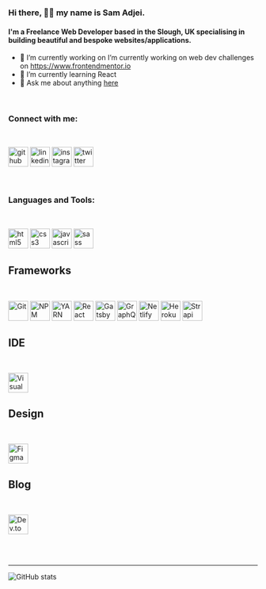 ### Hi there, 👋🏾 my name is Sam Adjei.
#### I'm a Freelance Web Developer based in the Slough, UK specialising in building beautiful and bespoke websites/applications. 

- 🔭 I’m currently working on I’m currently working on web dev challenges on https://www.frontendmentor.io 
- 🌱 I’m currently learning React 
- 💬 Ask me about anything [here](https://twitter.com/samkadjei)
<!-- - ⚡ Fun fact: I can deadlift 180kg 🏋🏾‍♂️  -->

<br/>

### Connect with me:

<br />

[<img src='https://img.shields.io/badge/GitHub-100000?style=for-the-badge&logo=github&logoColor=white' alt='github' height='40'>](https://github.com/samadjei)  [<img src='https://img.shields.io/badge/LinkedIn-0077B5?style=for-the-badge&logo=linkedin&logoColor=white' alt='linkedin' height='40'>](https://www.linkedin.com/in/samuel-adjei/)  [<img src='https://img.shields.io/badge/Instagram-E4405F?style=for-the-badge&logo=instagram&logoColor=white' alt='instagram' height='40'>](https://www.instagram.com/samadjeiltd/)  [<img src='https://img.shields.io/badge/Twitter-1DA1F2?style=for-the-badge&logo=twitter&logoColor=white' alt='twitter' height='40'>](https://twitter.com/samkadjei)

<br />

### Languages and Tools:
<br />

[<img src='https://img.shields.io/badge/HTML5-E34F26?style=for-the-badge&logo=html5&logoColor=white' alt='html5' height='40'>](https://samadjei.com/)  [<img src='https://img.shields.io/badge/CSS3-1572B6?style=for-the-badge&logo=css3&logoColor=white' alt='css3' height='40'>](https://samadjei.com/)  [<img src='https://img.shields.io/badge/JavaScript-F7DF1E?style=for-the-badge&logo=javascript&logoColor=black' alt='javascript' height='40'>](https://samadjei.com/)  [<img src='https://img.shields.io/badge/Sass-CC6699?style=for-the-badge&logo=sass&logoColor=white' alt='sass' height='40'>](https://samadjei.com/)  

## Frameworks
<br/>

[<img src='https://img.shields.io/badge/Git-F05032?style=for-the-badge&logo=git&logoColor=white' alt='Git' height='40'>](https://samadjei.com/)
[<img src='https://img.shields.io/badge/npm-CB3837?style=for-the-badge&logo=npm&logoColor=white' alt='NPM' height='40'>](https://samadjei.com/)
[<img src='https://img.shields.io/badge/Yarn-2C8EBB?style=for-the-badge&logo=yarn&logoColor=white' alt='YARN' height='40'>](https://samadjei.com/)
[<img src='https://img.shields.io/badge/React-20232A?style=for-the-badge&logo=react&logoColor=61DAFB' alt='React' height='40'>](https://samadjei.com/)
[<img src='https://img.shields.io/badge/Gatsby-663399?style=for-the-badge&logo=gatsby&logoColor=white' alt='Gatsby' height='40'>](https://samadjei.com/)
[<img src='https://img.shields.io/badge/GraphQl-E10098?style=for-the-badge&logo=graphql&logoColor=white' alt='GraphQL' height='40'>](https://samadjei.com/)
[<img src='https://img.shields.io/badge/Netlify-00C7B7?style=for-the-badge&logo=netlify&logoColor=white' alt='Netlify' height='40'>](https://samadjei.com/)
[<img src='https://img.shields.io/badge/Heroku-430098?style=for-the-badge&logo=heroku&logoColor=white' alt='Heroku' height='40'>](https://samadjei.com/)
[<img src='https://img.shields.io/badge/strapi-2e7eea?style=for-the-badge&logo=strapi&logoColor=white' alt='Strapi' height='40'>](https://samadjei.com/)

## IDE
<br/>

[<img src='https://img.shields.io/badge/Visual_Studio_Code-0078D4?style=for-the-badge&logo=visual%20studio%20code&logoColor=white' alt='Visual Studio Code' height='40'>](https://samadjei.com/)


## Design
<br/>

[<img src='https://img.shields.io/badge/Figma-F24E1E?style=for-the-badge&logo=figma&logoColor=white' alt='Figma' height='40'>](https://samadjei.com/)



## Blog 
<br/>

[<img src='https://img.shields.io/badge/dev.to-0A0A0A?style=for-the-badge&logo=dev.to&logoColor=white' alt='Dev.to' height='40'>](https://dev.to/samadjei)


<br />
<br />

---

![GitHub stats](https://github-readme-stats.vercel.app/api?username=samadjei&show_icons=true)  
